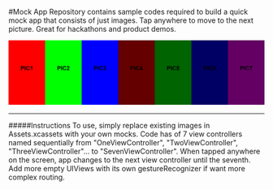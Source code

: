 #Mock App
Repository contains sample codes required to build a quick mock app that consists of just images. Tap anywhere to move to the next picture. Great for hackathons and product demos.

![Rainbow](https://github.com/Cloudilly/Images/blob/master/hack.jpg)

---

#####Instructions
To use, simply replace existing images in Assets.xcassets with your own mocks. Code has of 7 view controllers named sequentially from "OneViewController", "TwoViewController", "ThreeViewController"... to "SevenViewController". When tapped anywhere on the screen, app changes to the next view controller until the seventh. Add more empty UIViews with its own gestureRecognizer if want more complex routing.
